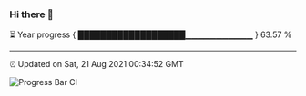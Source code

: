 ### Hi there 👋

⏳ Year progress { ███████████████████▁▁▁▁▁▁▁▁▁▁▁ } 63.57 %

---

⏰ Updated on Sat, 21 Aug 2021 00:34:52 GMT

![Progress Bar CI](https://github.com/liununu/liununu/workflows/Progress%20Bar%20CI/badge.svg)
